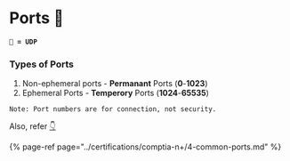 # Ports 🧿

**`💨 = UDP`**

### Types of Ports

1. Non-ephemeral ports - **Permanant** Ports \(**0**-**1023**\)
2. Ephemeral Ports - **Temperory** Ports \(**1024**-**65535**\)

`Note: Port numbers are for connection, not security.`

Also, refer [👇](https://emojipedia.org/backhand-index-pointing-down/#:~:text=Backhand%20Index%20Pointing%20Down%20was,to%20Emoji%201.0%20in%202015.)

{% page-ref page="../certifications/comptia-n+/4-common-ports.md" %}

